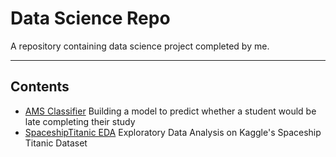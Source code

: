 # Data Science Repo
A repository containing data science project completed by me.

<hr>

## Contents
- [AMS Classifier](https://github.com/junedism/data-science-repo/blob/main/AMS%20Classifier.ipynb) Building a model to predict whether a student would be late completing their study
- [SpaceshipTitanic EDA](https://github.com/junedism/data-science-repo/blob/main/spaceship-titanic-exploratory-data-analysis.ipynb) Exploratory Data Analysis on Kaggle's Spaceship Titanic Dataset

